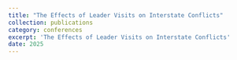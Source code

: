 ```yaml
---
title: "The Effects of Leader Visits on Interstate Conflicts"
collection: publications
category: conferences
excerpt: 'The Effects of Leader Visits on Interstate Conflicts'
date: 2025
---
```

